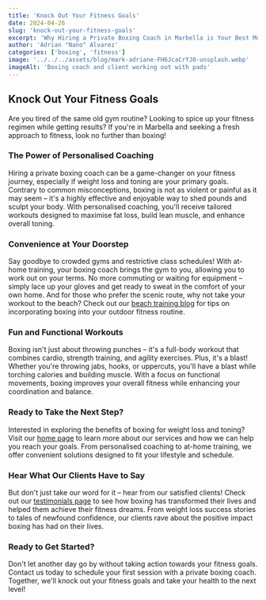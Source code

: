 ```yaml
---
title: 'Knock Out Your Fitness Goals'
date: 2024-04-26
slug: 'knock-out-your-fitness-goals'
excerpt: 'Why Hiring a Private Boxing Coach in Marbella is Your Best Move'
author: 'Adrian "Nano" Alvarez'
categories: ['boxing', 'fitness']
image: '../../../assets/blog/mark-adriane-FH6JcaCrYJ0-unsplash.webp'
imageAlt: 'Boxing coach and client working out with pads'
---
```


## Knock Out Your Fitness Goals

Are you tired of the same old gym routine? Looking to spice up your fitness regimen while getting results? If you're in Marbella and seeking a fresh approach to fitness, look no further than boxing!

### The Power of Personalised Coaching

Hiring a private boxing coach can be a game-changer on your fitness journey, especially if weight loss and toning are your primary goals. Contrary to common misconceptions, boxing is not as violent or painful as it may seem – it's a highly effective and enjoyable way to shed pounds and sculpt your body. With personalised coaching, you'll receive tailored workouts designed to maximise fat loss, build lean muscle, and enhance overall toning.

### Convenience at Your Doorstep

Say goodbye to crowded gyms and restrictive class schedules! With at-home training, your boxing coach brings the gym to you, allowing you to work out on your terms. No more commuting or waiting for equipment – simply lace up your gloves and get ready to sweat in the comfort of your own home. And for those who prefer the scenic route, why not take your workout to the beach? Check out our [beach training blog](/en/blog/benefits-of-beach-training/) for tips on incorporating boxing into your outdoor fitness routine.

### Fun and Functional Workouts

Boxing isn't just about throwing punches – it's a full-body workout that combines cardio, strength training, and agility exercises. Plus, it's a blast! Whether you're throwing jabs, hooks, or uppercuts, you'll have a blast while torching calories and building muscle. With a focus on functional movements, boxing improves your overall fitness while enhancing your coordination and balance.

### Ready to Take the Next Step?

Interested in exploring the benefits of boxing for weight loss and toning? Visit our [home page](en/#entrenamientos) to learn more about our services and how we can help you reach your goals. From personalised coaching to at-home training, we offer convenient solutions designed to fit your lifestyle and schedule.

### Hear What Our Clients Have to Say

But don't just take our word for it – hear from our satisfied clients! Check out our [testimonials page](/en/#testimonios) to see how boxing has transformed their lives and helped them achieve their fitness dreams. From weight loss success stories to tales of newfound confidence, our clients rave about the positive impact boxing has had on their lives.

### Ready to Get Started?

Don't let another day go by without taking action towards your fitness goals. Contact us today to schedule your first session with a private boxing coach. Together, we'll knock out your fitness goals and take your health to the next level!

